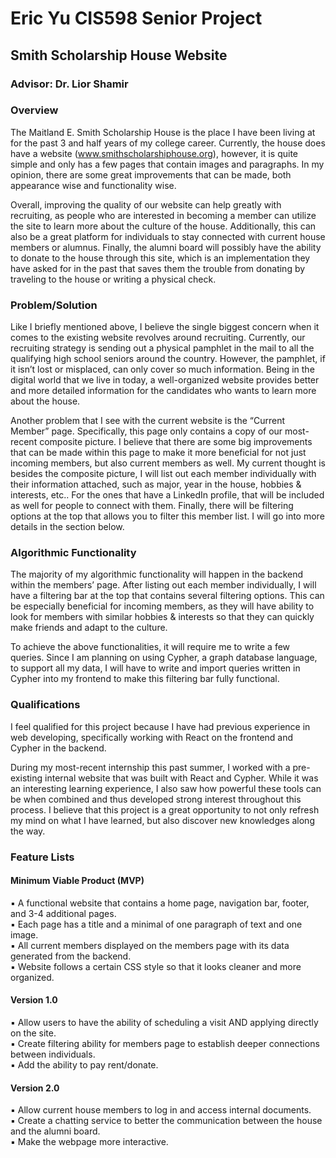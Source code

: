 # Eric Yu CIS598 Senior Project
## Smith Scholarship House Website
### Advisor: Dr. Lior Shamir

### Overview
The Maitland E. Smith Scholarship House is the place I have been living at for the past 3 and half years of my college career. Currently, the house does have a website (www.smithscholarshiphouse.org), however, it is quite simple and only has a few pages that contain images and paragraphs. In my opinion, there are some great improvements that can be made, both appearance wise and functionality wise. 

Overall, improving the quality of our website can help greatly with recruiting, as people who are interested 
in becoming a member can utilize the site to learn more about the culture of the house. Additionally, this 
can also be a great platform for individuals to stay connected with current house members or alumnus. 
Finally, the alumni board will possibly have the ability to donate to the house through this site, which is 
an implementation they have asked for in the past that saves them the trouble from donating by traveling 
to the house or writing a physical check.

### Problem/Solution
Like I briefly mentioned above, I believe the single biggest concern when it comes to the existing website 
revolves around recruiting. Currently, our recruiting strategy is sending out a physical pamphlet in the 
mail to all the qualifying high school seniors around the country. However, the pamphlet, if it isn’t lost or 
misplaced, can only cover so much information. Being in the digital world that we live in today, a well-organized website provides better and more detailed information for the candidates who wants to learn 
more about the house. 

Another problem that I see with the current website is the “Current Member” page. Specifically, this 
page only contains a copy of our most-recent composite picture. I believe that there are some big 
improvements that can be made within this page to make it more beneficial for not just incoming 
members, but also current members as well. My current thought is besides the composite picture, I will 
list out each member individually with their information attached, such as major, year in the house, 
hobbies & interests, etc.. For the ones that have a LinkedIn profile, that will be included as well for 
people to connect with them. Finally, there will be filtering options at the top that allows you to filter 
this member list. I will go into more details in the section below.

### Algorithmic Functionality
The majority of my algorithmic functionality will happen in the backend within the members’ page. After 
listing out each member individually, I will have a filtering bar at the top that contains several filtering 
options. This can be especially beneficial for incoming members, as they will have ability to look for 
members with similar hobbies & interests so that they can quickly make friends and adapt to the 
culture.

To achieve the above functionalities, it will require me to write a few queries. Since I am planning on 
using Cypher, a graph database language, to support all my data, I will have to write and import queries 
written in Cypher into my frontend to make this filtering bar fully functional.

### Qualifications
I feel qualified for this project because I have had previous experience in web developing, specifically 
working with React on the frontend and Cypher in the backend.

During my most-recent internship this past summer, I worked with a pre-existing internal website that 
was built with React and Cypher. While it was an interesting learning experience, I also saw how 
powerful these tools can be when combined and thus developed strong interest throughout this 
process. I believe that this project is a great opportunity to not only refresh my mind on what I have 
learned, but also discover new knowledges along the way.

### Feature Lists
#### Minimum Viable Product (MVP)
  ▪ A functional website that contains a home page, navigation bar, footer, and 3-4 additional pages. <br />
  ▪ Each page has a title and a minimal of one paragraph of text and one image. <br />
  ▪ All current members displayed on the members page with its data generated from the backend. <br />
  ▪ Website follows a certain CSS style so that it looks cleaner and more organized.

#### Version 1.0
  ▪ Allow users to have the ability of scheduling a visit AND applying directly on the site. <br />
  ▪ Create filtering ability for members page to establish deeper connections between individuals. <br />
  ▪ Add the ability to pay rent/donate.
 
#### Version 2.0
  ▪ Allow current house members to log in and access internal documents. <br />
  ▪ Create a chatting service to better the communication between the house and the alumni board. <br />
  ▪ Make the webpage more interactive.
